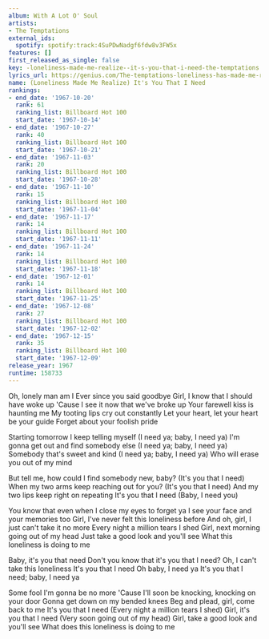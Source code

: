 ```yaml
---
album: With A Lot O' Soul
artists:
- The Temptations
external_ids:
  spotify: spotify:track:4SuPDwNadgf6fdw8v3FW5x
features: []
first_released_as_single: false
key: -loneliness-made-me-realize--it-s-you-that-i-need-the-temptations
lyrics_url: https://genius.com/The-temptations-loneliness-has-made-me-realize-its-you-that-i-need-lyrics
name: (Loneliness Made Me Realize) It's You That I Need
rankings:
- end_date: '1967-10-20'
  rank: 61
  ranking_list: Billboard Hot 100
  start_date: '1967-10-14'
- end_date: '1967-10-27'
  rank: 40
  ranking_list: Billboard Hot 100
  start_date: '1967-10-21'
- end_date: '1967-11-03'
  rank: 20
  ranking_list: Billboard Hot 100
  start_date: '1967-10-28'
- end_date: '1967-11-10'
  rank: 15
  ranking_list: Billboard Hot 100
  start_date: '1967-11-04'
- end_date: '1967-11-17'
  rank: 14
  ranking_list: Billboard Hot 100
  start_date: '1967-11-11'
- end_date: '1967-11-24'
  rank: 14
  ranking_list: Billboard Hot 100
  start_date: '1967-11-18'
- end_date: '1967-12-01'
  rank: 14
  ranking_list: Billboard Hot 100
  start_date: '1967-11-25'
- end_date: '1967-12-08'
  rank: 27
  ranking_list: Billboard Hot 100
  start_date: '1967-12-02'
- end_date: '1967-12-15'
  rank: 35
  ranking_list: Billboard Hot 100
  start_date: '1967-12-09'
release_year: 1967
runtime: 158733
---
```

Oh, lonely man am I
Ever since you said goodbye
Girl, I know that I should have woke up
'Cause I see it now that we've broke up
Your farewell kiss is haunting me
My tooting lips cry out constantly
Let your heart, let your heart be your guide
Forget about your foolish pride

Starting tomorrow I keep telling myself
(I need ya; baby, I need ya)
I'm gonna get out and find somebody else
(I need ya; baby, I need ya)
Somebody that's sweet and kind
(I need ya; baby, I need ya)
Who will erase you out of my mind

But tell me, how could I find somebody new, baby?
(It's you that I need)
When my two arms keep reaching out for you?
(It's you that I need)
And my two lips keep right on repeating
It's you that I need (Baby, I need you)

You know that even when I close my eyes to forget ya
I see your face and your memories too
Girl, I've never felt this loneliness before
And oh, girl, I just can't take it no more
Every night a million tears I shed
Girl, next morning going out of my head
Just take a good look and you'll see
What this loneliness is doing to me

Baby, it's you that need
Don't you know that it's you that I need?
Oh, I can't take this loneliness
It's you that I need
Oh baby, I need ya
It's you that I need; baby, I need ya

Some fool I'm gonna be no more
'Cause I'll soon be knocking, knocking on your door
Gonna get down on my bended knees
Beg and plead, girl, come back to me
It's you that I need
(Every night a million tears I shed)
Girl, it's you that I need
(Very soon going out of my head)
Girl, take a good look and you'll see
What does this loneliness is doing to me
